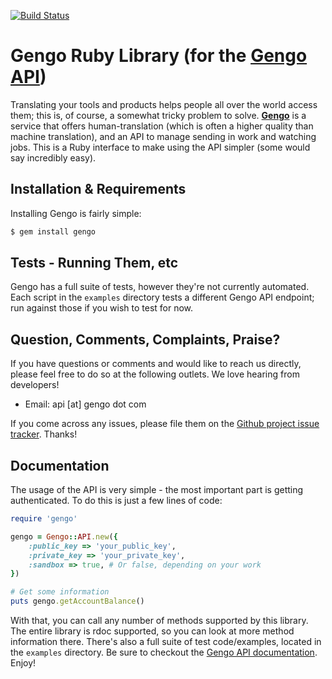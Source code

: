 [![Build Status](https://travis-ci.org/gengo/gengo-ruby.svg?branch=master)](https://travis-ci.org/gengo/gengo-ruby)

Gengo Ruby Library (for the [Gengo API](http://gengo.com/api/))
======================================================================================================================================================
Translating your tools and products helps people all over the world access them; this is, of course, a somewhat tricky problem to solve.
**[Gengo](http://gengo.com/)** is a service that offers human-translation (which is often a higher quality than machine translation), and an API to
manage sending in work and watching jobs. This is a Ruby interface to make using the API simpler (some would say incredibly easy).


Installation & Requirements
------------------------------------------------------------------------------------------------------------------------------------------------------
Installing Gengo is fairly simple:

```sh
$ gem install gengo
```


Tests - Running Them, etc
------------------------------------------------------------------------------------------------------------------------------------------------------
Gengo has a full suite of tests, however they're not currently automated. Each script in the `examples` directory tests a different Gengo API
endpoint; run against those if you wish to test for now.


Question, Comments, Complaints, Praise?
------------------------------------------------------------------------------------------------------------------------------------------------------
If you have questions or comments and would like to reach us directly, please feel free to do so at the following outlets. We love hearing from
developers!

* Email: api [at] gengo dot com

If you come across any issues, please file them on the [Github project issue tracker](https://github.com/gengo/gengo-ruby/issues). Thanks!


Documentation
------------------------------------------------------------------------------------------------------------------------------------------------------
The usage of the API is very simple - the most important part is getting authenticated. To do this is just a few lines of code:

```ruby
require 'gengo'

gengo = Gengo::API.new({
	:public_key => 'your_public_key',
	:private_key => 'your_private_key',
	:sandbox => true, # Or false, depending on your work
})

# Get some information
puts gengo.getAccountBalance()
```

With that, you can call any number of methods supported by this library. The entire library is rdoc supported, so you can look at more method
information there. There's also a full suite of test code/examples, located in the `examples` directory. Be sure to checkout the [Gengo API
documentation](http://developers.gengo.com). Enjoy!
